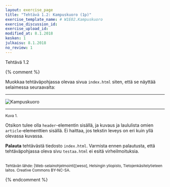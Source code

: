 ```yaml
---
layout: exercise_page
title: "Tehtävä 1.2: Kampuskuoro (1p)"
exercise_template_name: # W1E02.Kampuskuoro
exercise_discussion_id:
exercise_upload_id:
modified_at: 8.1.2018
kesken: 1
julkaisu: 8.1.2018
no_review: 1
---
```


Tehtävä 1.2

{% comment %}

Muokkaa tehtäväpohjassa olevaa sivua `index.html` siten, että se näyttää selaimessa seuraavalta:

---

![Kampuskuoro](../img/kampuskuoro.png "Kampuskuoro")

---
<small>Kuva 1.</small>

Otsikon tulee olla `header`-elementin sisällä, ja kuvaus ja laululista omien `article`-elementtien sisällä. Ei haittaa, jos tekstin leveys on eri kuin yllä olevassa kuvassa.

**Palauta** tehtävästä tiedosto `index.html`. Varmista ennen palautusta, että tehtäväpohjassa oleva sivu `testaa.html` ei esitä virheilmoituksia.


<br/>

<small>
Tehtävän lähde: [Web-selainohjelmointi][weso], Helsingin yliopisto, Tietojenkäsitelytieteen laitos.
Creative Commons BY-NC-SA.
</small>

[weso]: http://web-selainohjelmointi.github.io/

{% endcomment %}
